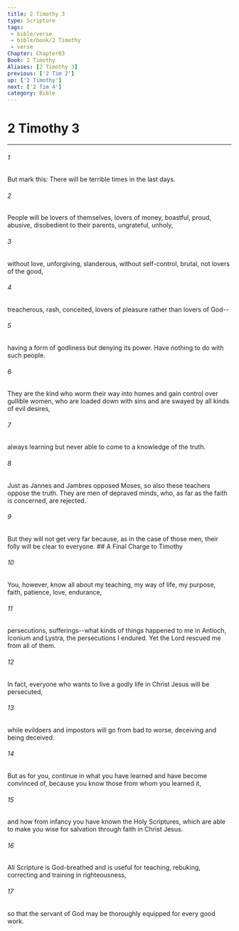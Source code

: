 ```yaml
---
title: 2 Timothy 3
type: Scripture
tags:
 - bible/verse
 - bible/book/2 Timothy
 - verse
Chapter: Chapter03
Book: 2 Timothy
Aliases: [2 Timothy 3]
previous: ['2 Tim 2']
up: ['2 Timothy']
next: ['2 Tim 4']
category: Bible
---
```

# 2 Timothy 3

***


###### 1 
But mark this: There will be terrible times in the last days. 

###### 2 
People will be lovers of themselves, lovers of money, boastful, proud, abusive, disobedient to their parents, ungrateful, unholy, 

###### 3 
without love, unforgiving, slanderous, without self-control, brutal, not lovers of the good, 

###### 4 
treacherous, rash, conceited, lovers of pleasure rather than lovers of God-- 

###### 5 
having a form of godliness but denying its power. Have nothing to do with such people. 

###### 6 
They are the kind who worm their way into homes and gain control over gullible women, who are loaded down with sins and are swayed by all kinds of evil desires, 

###### 7 
always learning but never able to come to a knowledge of the truth. 

###### 8 
Just as Jannes and Jambres opposed Moses, so also these teachers oppose the truth. They are men of depraved minds, who, as far as the faith is concerned, are rejected. 

###### 9 
But they will not get very far because, as in the case of those men, their folly will be clear to everyone. ## A Final Charge to Timothy 

###### 10 
You, however, know all about my teaching, my way of life, my purpose, faith, patience, love, endurance, 

###### 11 
persecutions, sufferings--what kinds of things happened to me in Antioch, Iconium and Lystra, the persecutions I endured. Yet the Lord rescued me from all of them. 

###### 12 
In fact, everyone who wants to live a godly life in Christ Jesus will be persecuted, 

###### 13 
while evildoers and impostors will go from bad to worse, deceiving and being deceived. 

###### 14 
But as for you, continue in what you have learned and have become convinced of, because you know those from whom you learned it, 

###### 15 
and how from infancy you have known the Holy Scriptures, which are able to make you wise for salvation through faith in Christ Jesus. 

###### 16 
All Scripture is God-breathed and is useful for teaching, rebuking, correcting and training in righteousness, 

###### 17 
so that the servant of God may be thoroughly equipped for every good work. 
